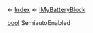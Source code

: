 ← [Index](Api-Index) ← [IMyBatteryBlock](Sandbox.ModAPI.Ingame.IMyBatteryBlock)

[bool](System.Boolean) SemiautoEnabled